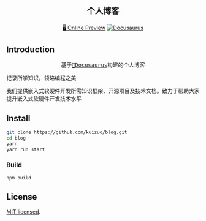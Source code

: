 <h2 align="center">
  <p align="center">个人博客</p>
</h2>

<p align="center">
<a href="https://kuizuo.cn">🖥 Online Preview</a>
<a href="https://kuizuo.cn"><img src="https://img.kuizuo.cn/blog.png" alt="Docusaurus"></a>
</p>

## Introduction

<pre align="center">
基于<a href="https://docusaurus.io/">🦖Docusaurus</a>构建的个人博客
</pre>

记录所学知识，领略编程之美

我们提供嵌入式软硬件开发所需知识框架、开源项目及技术文档。致力于帮助大家提升嵌入式软硬件开发技术水平

## Install

```sh
git clone https://github.com/kuizuo/blog.git
cd blog
yarn
yarn run start
```

### Build

```sh
npm build
```

## License

[MIT licensed](https://github.com/kuizuo/blog/blob/main/LICENSE).
